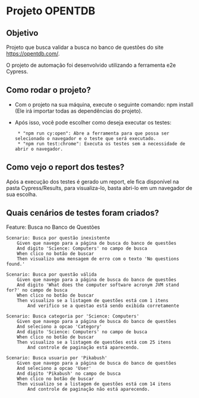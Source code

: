 # Projeto OPENTDB
## Objetivo

Projeto que busca validar a busca no banco de questões do site https://opentdb.com/.


O projeto de automação foi desenvolvido utilizando a ferramenta e2e Cypress.

## Como rodar o projeto?

- Com o projeto na sua máquina, execute o seguinte comando:  npm install (Ele irá importar todas as dependências do projeto).
- Após isso, você pode escolher como deseja executar os testes:

        

       * "npm run cy:open": Abre a ferramenta para que possa ser selecionado o navegador e o teste que será executado.
       * "npm run test:chrome": Executa os testes sem a necessidade de abrir o navegador.
       
## Como vejo o report dos testes?
Após a execução dos testes é gerado um report, ele fica disponível na pasta Cypress/Results, para visualiza-lo, basta abri-lo em um navegador de sua escolha.


## Quais cenários de testes foram criados?
Feature: Busca no Banco de Questões

    Scenario: Busca por questão inexistente
        Given que navego para a página de busca do banco de questões
        And digito 'Science: Computers' no campo de busca
        When clico no botão de buscar
        Then visualizo uma mensagem de erro com o texto 'No questions found.'

    Scenario: Busca por questão válida
        Given que navego para a página de busca do banco de questões
        And digito 'What does the computer software acronym JVM stand for?' no campo de busca
        When clico no botão de buscar
        Then visualizo se a listagem de questões está com 1 itens
            And verifico se a questao está sendo exibida corretamente

    Scenario: Busca categoria por 'Science: Computers'
        Given que navego para a página de busca do banco de questões
        And seleciono a opcao 'Category'
        And digito 'Science: Computers' no campo de busca
        When clico no botão de buscar
        Then visualizo se a listagem de questões está com 25 itens
            And controle de paginação está aparecendo.

    Scenario: Busca usuario por 'Pikabush'
        Given que navego para a página de busca do banco de questões
        And seleciono a opcao 'User'
        And digito 'Pikabush' no campo de busca
        When clico no botão de buscar
        Then visualizo se a listagem de questões está com 14 itens
            And controle de paginação não está aparecendo.

